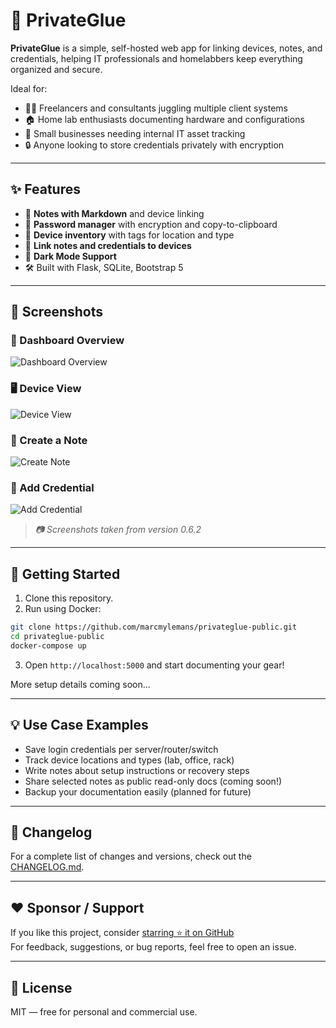 # 🧩 PrivateGlue

**PrivateGlue** is a simple, self-hosted web app for linking devices, notes, and credentials, helping IT professionals and homelabbers keep everything organized and secure.

Ideal for:
- 🧑‍💻 Freelancers and consultants juggling multiple client systems
- 🏠 Home lab enthusiasts documenting hardware and configurations
- 🏢 Small businesses needing internal IT asset tracking
- 🔒 Anyone looking to store credentials privately with encryption

---

## ✨ Features

- 📒 **Notes with Markdown** and device linking
- 🔐 **Password manager** with encryption and copy-to-clipboard
- 🧩 **Device inventory** with tags for location and type
- 📎 **Link notes and credentials to devices**
- 🌙 **Dark Mode Support**
- 🛠️ Built with Flask, SQLite, Bootstrap 5

---

## 📸 Screenshots

### 🧱 Dashboard Overview
![Dashboard Overview](https://mylemans.online/assets/img/privateglue/dashboard.png)

### 🖥️ Device View
![Device View](https://mylemans.online/assets/img/privateglue/device.png)

### 📝 Create a Note
![Create Note](https://mylemans.online/assets/img/privateglue/note.png)

### 🔑 Add Credential
![Add Credential](https://mylemans.online/assets/img/privateglue/credential.png)

> _📷 Screenshots taken from version 0.6.2_

---

## 🚀 Getting Started

1. Clone this repository.
2. Run using Docker:

```bash
git clone https://github.com/marcmylemans/privateglue-public.git
cd privateglue-public
docker-compose up
```

3. Open `http://localhost:5000` and start documenting your gear!

More setup details coming soon...

---

## 💡 Use Case Examples

- Save login credentials per server/router/switch
- Track device locations and types (lab, office, rack)
- Write notes about setup instructions or recovery steps
- Share selected notes as public read-only docs (coming soon!)
- Backup your documentation easily (planned for future)

---

## 📜 Changelog
 
For a complete list of changes and versions, check out the [CHANGELOG.md](./CHANGELOG.md).

---

## ❤️ Sponsor / Support

If you like this project, consider [starring ⭐ it on GitHub](https://github.com/marcmylemans/privateglue-public)  
For feedback, suggestions, or bug reports, feel free to open an issue.

---

## 📜 License

MIT — free for personal and commercial use.
